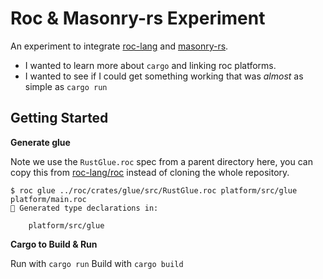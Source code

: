 # Roc & Masonry-rs Experiment

An experiment to integrate [roc-lang](https://github.com/roc-lang/roc) and [masonry-rs](https://github.com/PoignardAzur/masonry-rs).

- I wanted to learn more about `cargo` and linking roc platforms. 
- I wanted to see if I could get something working that was *almost* as simple as `cargo run`

## Getting Started 

**Generate glue**

Note we use the `RustGlue.roc` spec from a parent directory here, you can copy this from [roc-lang/roc](https://github.com/roc-lang/roc/tree/main/crates/glue/src) instead of cloning the whole repository.

```
$ roc glue ../roc/crates/glue/src/RustGlue.roc platform/src/glue platform/main.roc
🎉 Generated type declarations in:

	platform/src/glue
```

**Cargo to Build & Run**

Run with `cargo run`
Build with `cargo build`